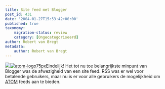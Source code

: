 ```yaml
---
title: Site feed met Blogger
post_id: 431
date: '2004-01-27T15:53:42+00:00'
published: true
taxonomy:
    migration-status: review
    category: [Ongecategoriseerd]
author: Robert van Bregt
metadata:
    author: Robert van Bregt
---
```

[![](https://web.archive.org/web/20050112055724/http://home.wanadoo.nl/vanbregt/robert/images/atom-logo75px.gif)](https://web.archive.org/web/20050112055724/http://www.atomenabled.org/)[![atom-logo75px](/wp-content/uploads/2009/08/atom-logo75px.gif "atom-logo75px")](/wp-content/uploads/2009/08/atom-logo75px.gif)Eindelijk! Het tot nu toe belangrijkste minpunt van Blogger was de afwezigheid van een site feed. RSS was er wel voor betalende gebruikers, maar nu is er voor alle gebruikers de mogelijkheid om [ATOM](http://new.blogger.com/news_archive.pyra?which=2004_01_01_archive.html#107482061490785955) feeds aan te bieden.